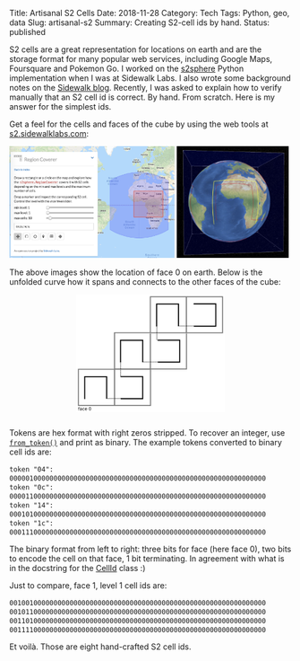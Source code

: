 Title: Artisanal S2 Cells
Date: 2018-11-28
Category: Tech
Tags: Python, geo, data
Slug: artisanal-s2
Summary: Creating S2-cell ids by hand.
Status: published


S2 cells are a great representation for locations on earth and are the storage
format for many popular web services, including Google Maps, Foursquare and Pokemon Go.
I worked on the [s2sphere](https://s2sphere.readthedocs.io) Python implementation when I was at Sidewalk Labs. I also wrote some
background notes on the [Sidewalk blog](https://www.sidewalklabs.com/blog/s2-cells-and-space-filling-curves-keys-to-building-better-digital-map-tools-for-cities/).
Recently, I was asked to explain
how to verify manually that an S2 cell id is correct. By hand. From scratch.
Here is my answer for the simplest ids.

Get a feel for the cells and faces of the cube by using the web tools
at [s2.sidewalklabs.com](https://s2.sidewalklabs.com):

<img style="width:58.5%" src="/images/s2cell_regioncoverer.png" alt="S2Cell region coverer with example cell tokens"></img>
<img style="width:39.7%" src="/images/s2cell_globe.png" alt="S2Cell globe"></img>

The above images show the location of face 0 on earth. Below is the unfolded
curve how it spans and connects to the other faces of the cube:

<img style="max-height: 15em; display:block; margin:1em auto 2em;" src="/images/s2cell_faces.png" alt="S2Cell cube faces" />

Tokens are hex format with right zeros stripped. To recover an integer, use
[`from_token()`](https://s2sphere.readthedocs.io/en/latest/api.html#s2sphere.CellId.from_token)
and print as binary. The example tokens converted to binary cell ids are:
```
token "04": 0000010000000000000000000000000000000000000000000000000000000000
token "0c": 0000110000000000000000000000000000000000000000000000000000000000
token "14": 0001010000000000000000000000000000000000000000000000000000000000
token "1c": 0001110000000000000000000000000000000000000000000000000000000000
```

The binary format from left to right: three bits for face (here face 0), two bits to encode the cell on that face, 1 bit terminating. In agreement with what is in the docstring for the
[CellId](https://s2sphere.readthedocs.io/en/latest/api.html#s2sphere.CellId) class :)

Just to compare, face 1, level 1 cell ids are:
```
0010010000000000000000000000000000000000000000000000000000000000
0010110000000000000000000000000000000000000000000000000000000000
0011010000000000000000000000000000000000000000000000000000000000
0011110000000000000000000000000000000000000000000000000000000000
```

Et voilà. Those are eight hand-crafted S2 cell ids.
